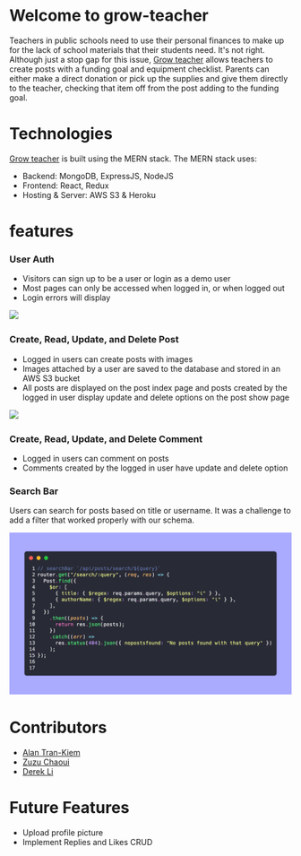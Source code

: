 # Welcome to grow-teacher

Teachers in public schools need to use their personal finances to make up for the lack of school materials that their students need. It's not right. Although just a stop gap for this issue, [Grow teacher](https://grow-teacher.herokuapp.com/login) allows teachers to create posts with a funding goal and equipment checklist. Parents can either make a direct donation or pick up the supplies and give them directly to the teacher, checking that item off from the post adding to the funding goal.
# Technologies

[Grow teacher](https://grow-teacher.herokuapp.com/login) is built using the MERN stack. The MERN stack uses:
* Backend: MongoDB, ExpressJS, NodeJS
* Frontend: React, Redux
* Hosting & Server: AWS S3 & Heroku

# features
### User Auth
* Visitors can sign up to be a user or login as a demo user
* Most pages can only be accessed when logged in, or when logged out
* Login errors will display

![](https://github.com/loFiWaterCat/grow-teacher/blob/readme/images/Screen-Recording-2022-10-09-at-9.gif)

### Create, Read, Update, and Delete Post
* Logged in users can create posts with images
* Images attached by a user are saved to the database and stored in an AWS S3 bucket
* All posts are displayed on the post index page and posts created by the logged in user display update and delete options on the post show page

![](https://github.com/loFiWaterCat/grow-teacher/blob/readme/images/ezgif.com-gif-maker.gif)

### Create, Read, Update, and Delete Comment
* Logged in users can comment on posts
* Comments created by the logged in user have update and delete option

### Search Bar
Users can search for posts based on title or username. It was a challenge to add a filter that worked properly with our schema.

![](https://github.com/loFiWaterCat/grow-teacher/blob/main/frontend/src/assets/images/search-code.png)

# Contributors
* [Alan Tran-Kiem](https://github.com/loFiWaterCat)
* [Zuzu Chaoui](https://github.com/zoumus)
* [Derek Li](https://github.com/deli123)

# Future Features
* Upload profile picture
* Implement Replies and Likes CRUD

